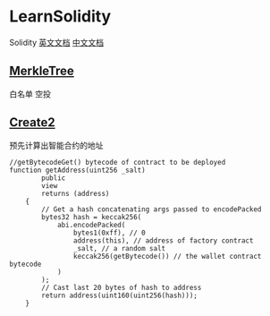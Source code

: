 # LearnSolidity
Solidity [英文文档](https://docs.soliditylang.org/en/latest/) [中文文档](https://learnblockchain.cn/docs/solidity/)

## [MerkleTree](https://github.com/EthanOK/LearnSolidity/tree/main/Merkle)
白名单 空投

## [Create2](https://github.com/EthanOK/LearnSolidity/tree/main/Create2)
预先计算出智能合约的地址
```solidity
//getBytecodeGet() bytecode of contract to be deployed
function getAddress(uint256 _salt)
        public
        view
        returns (address)
    {
        // Get a hash concatenating args passed to encodePacked
        bytes32 hash = keccak256(
            abi.encodePacked(
                bytes1(0xff), // 0
                address(this), // address of factory contract
                _salt, // a random salt
                keccak256(getBytecode()) // the wallet contract bytecode
            )
        );
        // Cast last 20 bytes of hash to address
        return address(uint160(uint256(hash)));
    }
```

